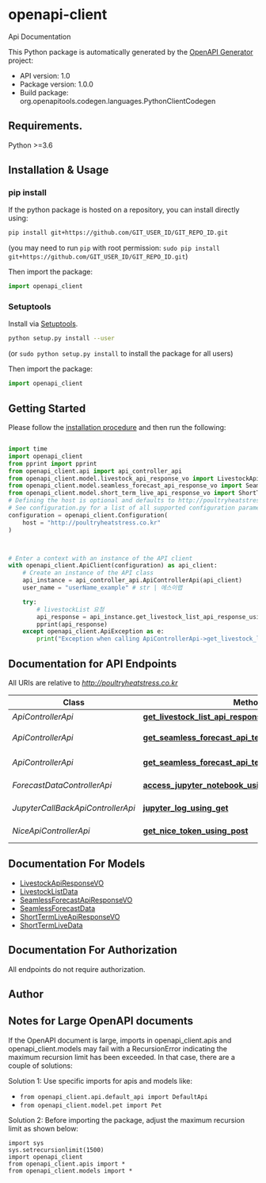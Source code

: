 # openapi-client
Api Documentation

This Python package is automatically generated by the [OpenAPI Generator](https://openapi-generator.tech) project:

- API version: 1.0
- Package version: 1.0.0
- Build package: org.openapitools.codegen.languages.PythonClientCodegen

## Requirements.

Python >=3.6

## Installation & Usage
### pip install

If the python package is hosted on a repository, you can install directly using:

```sh
pip install git+https://github.com/GIT_USER_ID/GIT_REPO_ID.git
```
(you may need to run `pip` with root permission: `sudo pip install git+https://github.com/GIT_USER_ID/GIT_REPO_ID.git`)

Then import the package:
```python
import openapi_client
```

### Setuptools

Install via [Setuptools](http://pypi.python.org/pypi/setuptools).

```sh
python setup.py install --user
```
(or `sudo python setup.py install` to install the package for all users)

Then import the package:
```python
import openapi_client
```

## Getting Started

Please follow the [installation procedure](#installation--usage) and then run the following:

```python

import time
import openapi_client
from pprint import pprint
from openapi_client.api import api_controller_api
from openapi_client.model.livestock_api_response_vo import LivestockApiResponseVO
from openapi_client.model.seamless_forecast_api_response_vo import SeamlessForecastApiResponseVO
from openapi_client.model.short_term_live_api_response_vo import ShortTermLiveApiResponseVO
# Defining the host is optional and defaults to http://poultryheatstress.co.kr
# See configuration.py for a list of all supported configuration parameters.
configuration = openapi_client.Configuration(
    host = "http://poultryheatstress.co.kr"
)



# Enter a context with an instance of the API client
with openapi_client.ApiClient(configuration) as api_client:
    # Create an instance of the API class
    api_instance = api_controller_api.ApiControllerApi(api_client)
    user_name = "userName_example" # str | 에스이랩

    try:
        # livestockList 요청
        api_response = api_instance.get_livestock_list_api_response_using_get(user_name)
        pprint(api_response)
    except openapi_client.ApiException as e:
        print("Exception when calling ApiControllerApi->get_livestock_list_api_response_using_get: %s\n" % e)
```

## Documentation for API Endpoints

All URIs are relative to *http://poultryheatstress.co.kr*

Class | Method | HTTP request | Description
------------ | ------------- | ------------- | -------------
*ApiControllerApi* | [**get_livestock_list_api_response_using_get**](docs/ApiControllerApi.md#get_livestock_list_api_response_using_get) | **GET** /api/livestockList | livestockList 요청
*ApiControllerApi* | [**get_seamless_forecast_api_test_response_using_get**](docs/ApiControllerApi.md#get_seamless_forecast_api_test_response_using_get) | **GET** /api/ShortTermLiveData | ShortTermLiveData 기상청 초단기실황 데이터 요청
*ApiControllerApi* | [**get_seamless_forecast_api_test_response_using_get1**](docs/ApiControllerApi.md#get_seamless_forecast_api_test_response_using_get1) | **GET** /api/seamlessForecast | SeamlessForecast 요청
*ForecastDataControllerApi* | [**access_jupyter_notebook_using_post**](docs/ForecastDataControllerApi.md#access_jupyter_notebook_using_post) | **POST** /api/forecast/mergence | accessJupyterNotebook
*JupyterCallBackApiControllerApi* | [**jupyter_log_using_get**](docs/JupyterCallBackApiControllerApi.md#jupyter_log_using_get) | **GET** /api/jupyterCallBack | jupyterLog
*NiceApiControllerApi* | [**get_nice_token_using_post**](docs/NiceApiControllerApi.md#get_nice_token_using_post) | **POST** /api/niceCryptoToken | getNiceToken


## Documentation For Models

 - [LivestockApiResponseVO](docs/LivestockApiResponseVO.md)
 - [LivestockListData](docs/LivestockListData.md)
 - [SeamlessForecastApiResponseVO](docs/SeamlessForecastApiResponseVO.md)
 - [SeamlessForecastData](docs/SeamlessForecastData.md)
 - [ShortTermLiveApiResponseVO](docs/ShortTermLiveApiResponseVO.md)
 - [ShortTermLiveData](docs/ShortTermLiveData.md)


## Documentation For Authorization

 All endpoints do not require authorization.

## Author




## Notes for Large OpenAPI documents
If the OpenAPI document is large, imports in openapi_client.apis and openapi_client.models may fail with a
RecursionError indicating the maximum recursion limit has been exceeded. In that case, there are a couple of solutions:

Solution 1:
Use specific imports for apis and models like:
- `from openapi_client.api.default_api import DefaultApi`
- `from openapi_client.model.pet import Pet`

Solution 2:
Before importing the package, adjust the maximum recursion limit as shown below:
```
import sys
sys.setrecursionlimit(1500)
import openapi_client
from openapi_client.apis import *
from openapi_client.models import *
```

